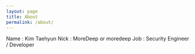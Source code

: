 ```yaml
---
layout: page
title: About
permalink: /about/
---
```


Name : Kim Taehyun
Nick : MoreDeep or moredeep
Job  : Security Engineer / Developer

[jekyll-paper]: https://github.com/ghosind/Jekyll-Paper
[jekyll-paper-issues]: https://github.com/ghosind/Jekyll-Paper/issues
